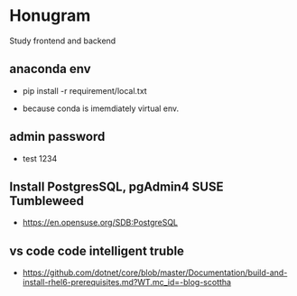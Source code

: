 # Honugram

Study frontend and backend 

## anaconda env
* pip install -r requirement/local.txt

* because conda is imemdiately virtual env.

## admin password
* test 1234

## Install PostgresSQL, pgAdmin4 SUSE Tumbleweed
* https://en.opensuse.org/SDB:PostgreSQL

## vs code code intelligent truble
* https://github.com/dotnet/core/blob/master/Documentation/build-and-install-rhel6-prerequisites.md?WT.mc_id=-blog-scottha